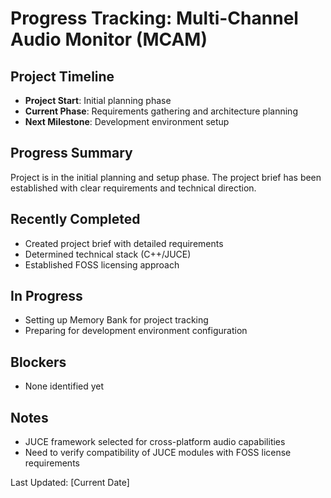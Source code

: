 # Progress Tracking: Multi-Channel Audio Monitor (MCAM)

## Project Timeline
- **Project Start**: Initial planning phase
- **Current Phase**: Requirements gathering and architecture planning
- **Next Milestone**: Development environment setup

## Progress Summary
Project is in the initial planning and setup phase. The project brief has been established with clear requirements and technical direction.

## Recently Completed
- Created project brief with detailed requirements
- Determined technical stack (C++/JUCE)
- Established FOSS licensing approach

## In Progress
- Setting up Memory Bank for project tracking
- Preparing for development environment configuration

## Blockers
- None identified yet

## Notes
- JUCE framework selected for cross-platform audio capabilities
- Need to verify compatibility of JUCE modules with FOSS license requirements

Last Updated: [Current Date] 
